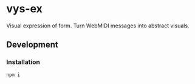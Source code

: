 # vys-ex

Visual expression of form. Turn WebMIDI messages into abstract visuals.

## Development

### Installation

    npm i
